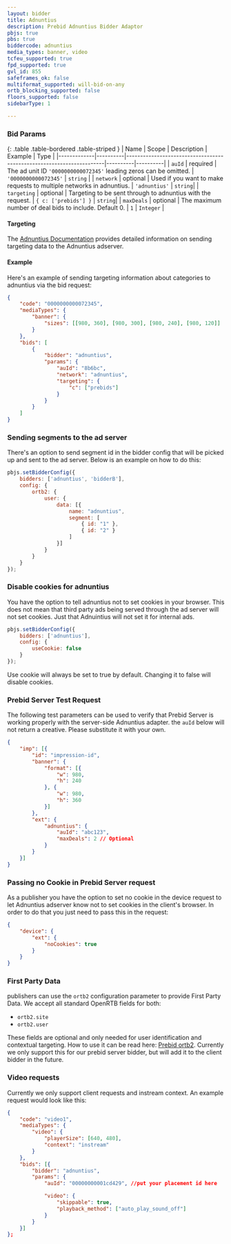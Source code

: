 ```yaml
---
layout: bidder
title: Adnuntius
description: Prebid Adnuntius Bidder Adaptor
pbjs: true
pbs: true
biddercode: adnuntius
media_types: banner, video
tcfeu_supported: true
fpd_supported: true
gvl_id: 855
safeframes_ok: false
multiformat_supported: will-bid-on-any
ortb_blocking_supported: false
floors_supported: false
sidebarType: 1

---
```


### Bid Params

{: .table .table-bordered .table-striped }
| Name | Scope | Description | Example | Type |
|-------------|----------|----------------------------------------------------------------------|----------|----------|
| `auId` | required | The ad unit ID `'0000000000072345'` leading zeros can be omitted. | `'0000000000072345'` | `string` |
| `network` | optional | Used if you want to make requests to multiple networks in adnuntius. | `'adnuntius'` | `string`|
| `targeting` | optional | Targeting to be sent through to adnuntius with the request. | `{ c: ['prebids'] }` | `string`|
| `maxDeals` | optional | The maximum number of deal bids to include. Default 0. | `1` | `Integer` |

#### Targeting

The [Adnuntius Documentation](https://docs.adnuntius.com/adnuntius-advertising/requesting-ads/intro) provides detailed information on sending targeting data to the Adnuntius adserver.

#### Example

Here's an example of sending targeting information about categories to adnuntius via the bid request:

```json
{
    "code": "0000000000072345",
    "mediaTypes": {
        "banner": {
            "sizes": [[980, 360], [980, 300], [980, 240], [980, 120]]
        }
    },
    "bids": [
        {
            "bidder": "adnuntius",
            "params": {
                "auId": "8b6bc",
                "network": "adnuntius",
                "targeting": {
                    "c": ["prebids"]
                }
            }
        }
    ]
}
```

### Sending segments to the ad server

There's an option to send segment id in the bidder config that will be picked up and sent to the ad server. Below is an example on how to do this:

```js
pbjs.setBidderConfig({
    bidders: ['adnuntius', 'bidderB'],
    config: {
        ortb2: {
            user: {
                data: [{
                    name: "adnuntius",
                    segment: [
                        { id: "1" },
                        { id: "2" }
                    ]
                }]
            }
        }
    }
});
```

### Disable cookies for adnuntius

You have the option to tell adnuntius not to set cookies in your browser. This does not mean that third party ads being served through the ad server will not set cookies. Just that Adnuintius will not set it for internal ads.

```js
pbjs.setBidderConfig({
    bidders: ['adnuntius'],
    config: {
        useCookie: false
    }
});
```

Use cookie will always be set to true by default. Changing it to false will disable cookies.

### Prebid Server Test Request

The following test parameters can be used to verify that Prebid Server is working properly with the server-side Adnuntius adapter. the `auId` below will not return a creative. Please substitute it with your own.

```json
{
    "imp": [{
        "id": "impression-id",
        "banner": {
            "format": [{
                "w": 980,
                "h": 240
            }, {
                "w": 980,
                "h": 360
            }]
        },
        "ext": {
            "adnuntius": {
                "auId": "abc123",
                "maxDeals": 2 // Optional
            }
        }
    }]
}
```

### Passing no Cookie in Prebid Server request

As a publisher you have the option to set no cookie in the device request to let Adnuntius adserver know not to set cookies in the client's browser. In order to do that you just need to pass this in the request:

```json
{
    "device": {  
        "ext": {
            "noCookies": true
        }
    }
}
```

### First Party Data

publishers can use the `ortb2` configuration parameter to provide First Party Data. We accept all standard OpenRTB fields for both:

- `ortb2.site`
- `ortb2.user`

These fields are optional and only needed for user identification and contextual targeting. How to use it can be read here: [Prebid ortb2](https://docs.prebid.org/features/firstPartyData.html). Currently we only support this for our prebid server bidder, but will add it to the client bidder in the future.

### Video requests

Currently we only support client requests and instream context. An example request would look like this:

```json
{
    "code": "video1",
    "mediaTypes": {
        "video": {
            "playerSize": [640, 480],
            "context": "instream"
        }
    },
    "bids": [{
        "bidder": "adnuntius",
        "params": {
            "auId": "00000000001cd429", //put your placement id here

            "video": {
                "skippable": true,
                "playback_method": ["auto_play_sound_off"]
            }
        }
    }]
};
```
